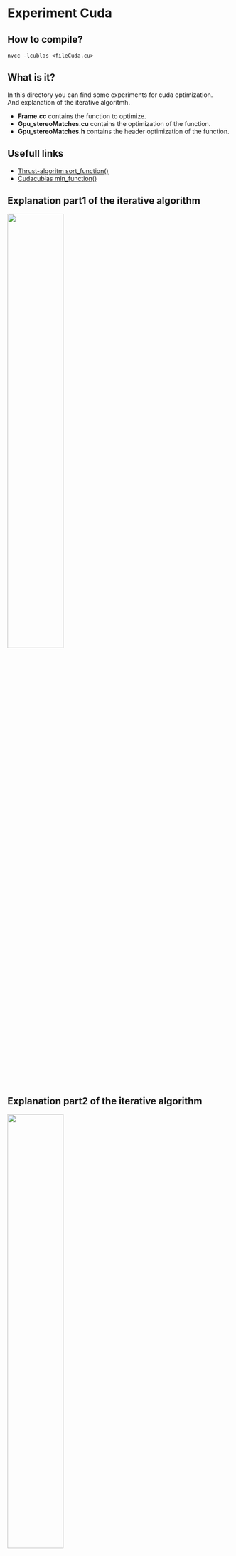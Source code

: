 # Experiment Cuda



## How to compile?

`nvcc -lcublas <fileCuda.cu>`


## What is it?

In this directory you can find some experiments for cuda optimization.  
And explanation of the iterative algoritmh.

- <b>Frame.cc</b> contains the function to optimize.
- <b>Gpu_stereoMatches.cu</b> contains the optimization of the function.
- <b>Gpu_stereoMatches.h</b> contains the header optimization of the function.

## Usefull links

- [Thrust-algoritm sort_function()](https://nvidia.github.io/cccl/thrust/api/groups/group__algorithms.html)
- [Cudacublas min_function()](https://docs.nvidia.com/cuda/cublas/index.html#cublasi-t-amin)

## Explanation part1 of the iterative algorithm


<img src="img/best_candidate_explain.png" width=50% alt=""> </img>

## Explanation part2 of the iterative algorithm

<img src="img/sliding_window_explain.png" width=50% alt=""> </img>


#### Simulazione

Come passo intermedio, creo un programma più semplice ma in parte simile al programma finale desiderato.

<img src="img/opt1_simulation.png" width=50% alt=""> </img>

- Le strutture dati utilizzate possono essere molto diverse dall'esempio.
- Il procedimento è molto più complesso.
- Questo è uno schema ad "altissimo" livello.

<br><br>

### Ottimizazione1 - ComputeStereoMatches

<img src="img/Legend_opt.png" width=10% alt="V1"> </img><br>

#### Find Distance

<img src="img/GPU_opt1_findDistance.png" width=40% alt="find distance"> </img><br><br>

#### Find Minium Distance

<img src="img/GPU_opt1_findMinDistance.png" width=40% alt="find min distance"> </img><br>

#### Sliding Window (change some minium distance)

<img src="img/GPU_opt1_slidingWindow.png" width=40% alt="find min distance"> </img><br>


#### Steps

1.Integrazione codice CUDA nel codice sorgente

- Creazione di 2 nuovi file: <b>src/\<file\>.cu</b> , <b>include/\<file\>.h</b>.
- Aggiungere al file <b>/CmakeLists.txt</b> i 2 file creati.

<br>

2.Capire quali variabili vanno trasportate su Gpu.

```mermaid
graph LR;
    Cpu --data-->B(Gpu memory type)
```


```c++
std::vector<std::vector<size_t>> vRowIndices    // Cuda Global Memory
std::vector<cv::KeyPoint> mvKeys                // Cuda Global Memory
std::vector<cv::KeyPoint> mvKeysRight           // Cuda Global Memory
float minZ                                      // Cuda Constant Memory   
float minD                                      // Cuda Constant Memory   
float maxD                                      // Cuda Constant Memory   
int TH_HIGH                                     // Cuda Constant Memory   
cv::Mat mDescriptors                            // Cuda Global Memory
cv::Mat mDescriptorsRight                       // Cuda Global Memory
std::vector<float> mvInvScaleFactors            // Cuda Global Memory
std::vector<float> mvScaleFactors               // Cuda Global Memory
std::vector<size_t> size_refer                  // Cuda Global Memory
...
```

<br>

3.Capire quali variabili verranno modificate dall'algoritmo:

```c++
mvuRight = vector<float>(N,-1);   // N is about 2025
mvDepth = vector<float>(N,-1);    // N is about 2025
vector<pair<int, int> > vDistIdx;  // element of vDistIdx < N
```

4.Creare array per navigazione della struttura dati principale <b>vRowIndices</b> (array multi-dimensionale irregolare).

<b> size_refer </b> + <b> incremental_size_refer </b>

<img src="img/size_refer.png" width=50% alt=""> </img>

- size_refer -> Rappresenta il numero di colonne per ogni riga.
- incremental_size_refer -> Rappresenta il numero di colonne fino a quella riga(riga compresa).

<br>

5.Riscrittura della funzione ```int ORBmatcher::DescriptorDistance(const cv::Mat &a, const cv::Mat &b)``` trasformandola in una funzione `__device__`.


- Funzione originale :

```c++
int ORBmatcher::DescriptorDistance(const cv::Mat &a, const cv::Mat &b){
        const int *pa = a.ptr<int32_t>();
        const int *pb = b.ptr<int32_t>();

        int dist=0;

        for(int i=0; i<8; i++, pa++, pb++)
        {
            unsigned  int v = *pa ^ *pb;
            v = v - ((v >> 1) & 0x55555555);
            v = (v & 0x33333333) + ((v >> 2) & 0x33333333);
            dist += (((v + (v >> 4)) & 0xF0F0F0F) * 0x1010101) >> 24;
        }

        return dist;
}
```

- Funzione presente in <b>ORBmatcher.cc</b> (trasformata per essere eseguibile su GPU)


```c++
__device__ int DescriptorDistance(const unsigned char *a, const unsigned char* b){

    int dist=0;

    const int32_t* a_int = reinterpret_cast<const int32_t*>(a);
    const int32_t* b_int = reinterpret_cast<const int32_t*>(b);

    for(int i=0; i<8; i++) {
        unsigned int v = a_int[i] ^ b_int[i];
        v = v - ((v >> 1) & 0x55555555);
        v = (v & 0x33333333) + ((v >> 2) & 0x33333333);
        dist += (((v + (v >> 4)) & 0xF0F0F0F) * 0x1010101) >> 24;
    }

    return dist;
}
```
<br><br>

6.Analisi di <b>ORBextractor.h</b> per capire se è possibile l'utilizzo di variabili già salvate nella GPU.

```c++
// ORBSLAM3/include/ORBextractor.h

//piramidi
uchar *d_images;              // livelli > 0
uchar *d_inputImage;          // livello = 0  (original img)
uchar *d_imagesBlured;        // livelli > 0  [sfuocata]
uchar *d_inputImageBlured;    // livello = 0  (original img) [sfuocata] 
uchar *outputImages;          // OUTPUT IMG
float *d_scaleFactor;         // [] -> size=8 each element rappresent one level

// ORBSLAM3/src/gaussian_blur.cu
//Conversion example
const float scaleFactor = d_scaleFactor[level];
const uint new_rows = round(old_h * 1/scaleFactor);
const uint new_cols = round(old_w * 1/scaleFactor);
```

Graphic explanation:

<img src="img/piramid_on_gpu.png" width=50% alt=""> </img><br><br>


7.Aggiunta dei getter per ottenere i dati necessari

```c++
// ORBSLAM3/include/ORBextractor.h
int getRows(){
    return rows;
}

int getCols(){
    return cols;
}

uchar *getd_images(){
    return d_images();
}

float* getd_scaleFactor(){
    return d_scaleFactor;
}
```

8.Scrittura di una funzione di tipo __device__ necessaria per calcolare la norma1 senza l'utilizzo di OpenCV.

```c++
// Calculate Norm1 of 2 vector with the same lenght
__device__ float norm1(const uchar *V1 , const uchar* V2 , int size , int i1 , int j1 , int i2 , int j2 , int cols1 , int cols2 , int incR , int iL){

    float sum = 0;
    int countRow = 0;
    int countCol = 0;
    int j1_temp = j1;
    int j2_temp = j2;
    while(countRow < size){
        while(countCol < size){
            int index1 = ( (i1*cols1) + j1 );
            int index2 = ( (i2*cols2) + j2 );
            //if(iL == 3)
            //printf("GPU {%d} iL = %d inc(%d) element[%d][%d] = %u - %u \n" , time_calls_gpu , iL , incR , countRow , countCol ,V1[index1] , V2[index2]);
            sum = sum + abs(((float) V1[index1] - (float) V2[index2]));
            countCol++;
            j1++;
            j2++;
        }
        i1++;
        i2++;
        j1 = j1_temp;
        j2 = j2_temp;
        countCol = 0;
        countRow++;
    }

    return sum;
    
}
```